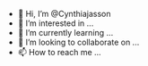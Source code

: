 - 👋 Hi, I’m @Cynthiajasson
- 👀 I’m interested in ...
- 🌱 I’m currently learning ...
- 💞️ I’m looking to collaborate on ...
- 📫 How to reach me ...

<!---
Cynthiajasson/Cynthiajasson is a ✨ special ✨ repository because its `README.md` (this file) appears on your GitHub profile.
You can click the Preview link to take a look at your changes.
--->
